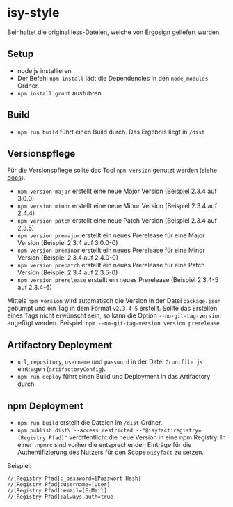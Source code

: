 # isy-style

Beinhaltet die original less-Dateien, welche von Ergosign geliefert wurden.

## Setup

* node.js installieren
* Der Befehl `npm install` lädt die Dependencies in den `node_modules` Ordner.
* `npm install grunt` ausführen

## Build

* `npm run build` führt einen Build durch. Das Ergebnis liegt in `/dist`

## Versionspflege

Für die Versionspflege sollte das Tool `npm version` genutzt werden (siehe [docs](https://docs.npmjs.com/cli/version)).

* `npm version major` erstellt eine neue Major Version (Beispiel 2.3.4 auf 3.0.0)
* `npm version minor` erstellt eine neue Minor Version (Beispiel 2.3.4 auf 2.4.4)
* `npm version patch` erstellt eine neue Patch Version (Beispiel 2.3.4 auf 2.3.5)
* `npm version premajor` erstellt ein neues Prerelease für eine Major Version (Beispiel 2.3.4 auf 3.0.0-0)
* `npm version preminor` erstellt ein neues Prerelease für eine Minor Version (Beispiel 2.3.4 auf 2.4.0-0)
* `npm version prepatch` erstellt ein neues Prerelease für eine Patch Version (Beispiel 2.3.4 auf 2.3.5-0)
* `npm version prerelease` erstellt ein neues Prerelease (Beispiel 2.3.4-5 auf 2.3.4-6)

Mittels `npm version` wird automatisch die Version in der Datei `package.json` gebumpt und ein Tag in dem Format `v2.3.4-5` erstellt.
Sollte das Erstellen eines Tags nicht erwünscht sein, so kann die Option `--no-git-tag-version` angefügt werden. Beispiel: 
`npm --no-git-tag-version version prerelease`

## Artifactory Deployment

* `url`, `repository`, `username` und `password` in der Datei `Gruntfile.js` eintragen (`artifactoryConfig`).
* `npm run deploy` führt einen Build und Deployment in das Artifactory durch.

## npm Deployment

* `npm run build` erstellt die Dateien im `/dist` Ordner.
* `npm publish dist\ --access restricted --"@isyfact:registry=[Registry Pfad]"` veröffentlicht die neue Version in eine npm Registry. In einer `.npmrc` sind vorher die entsprechenden Einträge für die Authentifizierung des Nutzers für den Scope `@isyfact` zu setzen.

Beispiel:
```
//[Registry Pfad]:_password=[Passwort Hash]
//[Registry Pfad]:username=[User]
//[Registry Pfad]:email=[E-Mail]
//[Registry Pfad]:always-auth=true
```

